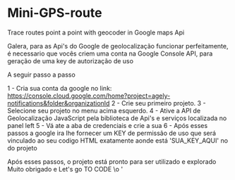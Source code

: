 # Mini-GPS-route
Trace routes point a point with geocoder in Google maps Api

Galera, para as Api's do Google de geolocalização funcionar perfeitamente, é necessario que vocês criem uma conta na Google Console API, para geração de uma key de autorização de uso

A seguir passo a passo 

1 - Cria sua conta da google no link: https://console.cloud.google.com/home?project=agely-notifications&folder&organizationId
2 - Crie seu primeiro projeto. 
3 - Selecione seu projeto no menu acima esquerdo.
4 - Ative a API de Geolocalização JavaScript pela biblioteca de Api's e serviços localizada no panel left
5 - Vá ate a aba de credenciais e crie a sua 
6 - Após esses passos a google ira lhe fornecer um KEY de permissão de uso que será vinculado ao seu codigo HTML 
exatamente aonde está 'SUA_KEY_AQUI' no <head> do projeto 
<script async defer src="https://maps.googleapis.com/maps/api/js?key=SUA_KEY_AQUI"></script>

Após esses passos, o projeto está pronto para ser utilizado e explorado
Muito obrigado e Let's go TO CODE \o '
